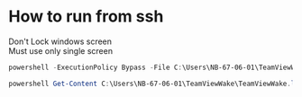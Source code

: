 # How to run from ssh
Don't Lock windows screen<br>
Must use only single screen
```powershell
powershell -ExecutionPolicy Bypass -File C:\Users\NB-67-06-01\TeamViewWake\run.ps1
```
```powershell
powershell Get-Content C:\Users\NB-67-06-01\TeamViewWake\TeamViewWake.log -Tail 50
```

